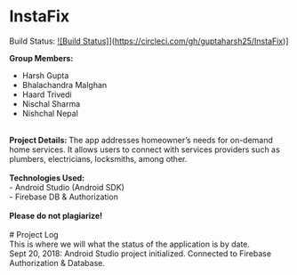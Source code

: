 # InstaFix

Build Status: [![Build 
Status]](https://circleci.com/gh/guptaharsh25/InstaFix.png?branch=master)](https://circleci.com/gh/guptaharsh25/InstaFix)]


<b>Group Members:</b></br>
 - Harsh Gupta</br>
 - Bhalachandra Malghan</br>
 - Haard Trivedi</br>
 - Nischal Sharma</br>
 - Nishchal Nepal</br>
 </br>
 <b>Project Details: </b>The app addresses homeowner’s needs for on-demand home services. It allows users to connect with services providers such as plumbers, electricians, locksmiths, among other.
 </br>
 </br>
 <b>Technologies Used: </b></br>
  - Android Studio (Android SDK)</br>
  - Firebase DB & Authorization
 </br>
 </br>
<b>Please do not plagiarize!</b>

</br>
</br>
# Project Log
</br>This is where we will what the status of the application is by date.
</br>
Sept 20, 2018: Android Studio project initialized. Connected to Firebase Authorization & Database.
